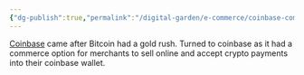 ```yaml
---
{"dg-publish":true,"permalink":"/digital-garden/e-commerce/coinbase-commerce/"}
---
```


[Coinbase](https://coinbase.com) came after Bitcoin had a gold rush. Turned to coinbase as it had a commerce option for merchants to sell online and accept crypto payments into their coinbase wallet.
